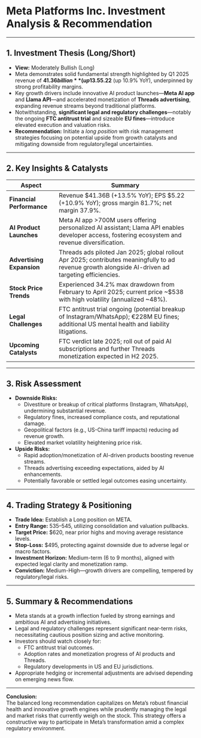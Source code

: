 # Meta Platforms Inc. Investment Analysis & Recommendation

---

## 1. Investment Thesis (Long/Short)
- **View:** Moderately Bullish (Long)
- Meta demonstrates solid fundamental strength highlighted by Q1 2025 revenue of **$41.36 billion** (up 13.5% YoY) and EPS of **$5.22** (up 10.9% YoY), underpinned by strong profitability margins.
- Key growth drivers include innovative AI product launches—**Meta AI app** and **Llama API**—and accelerated monetization of **Threads advertising**, expanding revenue streams beyond traditional platforms.
- Notwithstanding, **significant legal and regulatory challenges**—notably the ongoing **FTC antitrust trial** and sizeable **EU fines**—introduce elevated execution and valuation risks.
- **Recommendation:** Initiate a *long position* with risk management strategies focusing on potential upside from growth catalysts and mitigating downside from regulatory/legal uncertainties.

---

## 2. Key Insights & Catalysts
| Aspect                      | Summary                                                                                              |
|-----------------------------|----------------------------------------------------------------------------------------------------|
| **Financial Performance**   | Revenue $41.36B (+13.5% YoY); EPS $5.22 (+10.9% YoY); gross margin 81.7%; net margin 37.9%.       |
| **AI Product Launches**     | Meta AI app >700M users offering personalized AI assistant; Llama API enables developer access, fostering ecosystem and revenue diversification. |
| **Advertising Expansion**   | Threads ads piloted Jan 2025; global rollout Apr 2025; contributes meaningfully to ad revenue growth alongside AI-driven ad targeting efficiencies. |
| **Stock Price Trends**      | Experienced 34.2% max drawdown from February to April 2025; current price ~$538 with high volatility (annualized ~48%). |
| **Legal Challenges**        | FTC antitrust trial ongoing (potential breakup of Instagram/WhatsApp); €228M EU fines; additional US mental health and liability litigations. |
| **Upcoming Catalysts**      | FTC verdict late 2025; roll out of paid AI subscriptions and further Threads monetization expected in H2 2025. |

---

## 3. Risk Assessment
- **Downside Risks:**
  - Divestiture or breakup of critical platforms (Instagram, WhatsApp), undermining substantial revenue.
  - Regulatory fines, increased compliance costs, and reputational damage.
  - Geopolitical factors (e.g., US-China tariff impacts) reducing ad revenue growth.
  - Elevated market volatility heightening price risk.
- **Upside Risks:**
  - Rapid adoption/monetization of AI-driven products boosting revenue streams.
  - Threads advertising exceeding expectations, aided by AI enhancements.
  - Potentially favorable or settled legal outcomes easing uncertainty.

---

## 4. Trading Strategy & Positioning
- **Trade Idea:** Establish a Long position on META.
- **Entry Range:** $535–$545, utilizing consolidation and valuation pullbacks.
- **Target Price:** $620, near prior highs and moving average resistance levels.
- **Stop-Loss:** $495, protecting against downside due to adverse legal or macro factors.
- **Investment Horizon:** Medium-term (6 to 9 months), aligned with expected legal clarity and monetization ramp.
- **Conviction:** Medium-High—growth drivers are compelling, tempered by regulatory/legal risks.

---

## 5. Summary & Recommendations
- Meta stands at a growth inflection fueled by strong earnings and ambitious AI and advertising initiatives.
- Legal and regulatory challenges represent significant near-term risks, necessitating cautious position sizing and active monitoring.
- Investors should watch closely for:
  - FTC antitrust trial outcomes.
  - Adoption rates and monetization progress of AI products and Threads.
  - Regulatory developments in US and EU jurisdictions.
- Appropriate hedging or incremental adjustments are advised depending on emerging news flow.

---

**Conclusion:**  
The balanced long recommendation capitalizes on Meta’s robust financial health and innovative growth engines while prudently managing the legal and market risks that currently weigh on the stock. This strategy offers a constructive way to participate in Meta’s transformation amid a complex regulatory environment.
